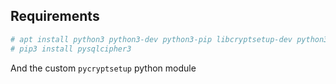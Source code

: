 ## Requirements

```bash
# apt install python3 python3-dev python3-pip libcryptsetup-dev python3-simplejson python3-systemd python3-guestfs python3-psutil
# pip3 install pysqlcipher3 
```

And the custom `pycryptsetup` python module
